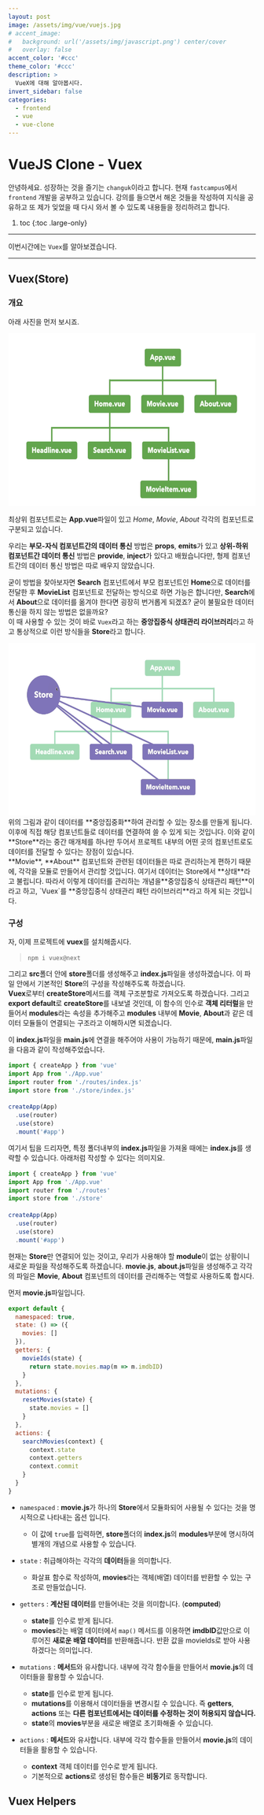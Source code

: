 ```yaml
---
layout: post
image: /assets/img/vue/vuejs.jpg
# accent_image:
#   background: url('/assets/img/javascript.png') center/cover
#   overlay: false
accent_color: '#ccc'
theme_color: '#ccc'
description: >
  VueX에 대해 알아봅시다.
invert_sidebar: false
categories:
  - frontend
  - vue
  - vue-clone
---
```


# VueJS Clone - Vuex

안녕하세요. 성장하는 것을 즐기는 `changuk`이라고 합니다. 현재 `fastcampus`에서 `frontend` 개발을 공부하고 있습니다. 강의를 들으면서 해온 것들을 작성하여 지식을 공유하고 또 제가 잊었을 때 다시 와서 볼 수 있도록 내용들을 정리하려고 합니다.

1. toc
{:toc .large-only}

---

이번시간에는 `Vuex`를 알아보겠습니다.

---

## Vuex(Store) 
### 개요
아래 사진을 먼저 보시죠.

<img src="/assets/img/vue/vuex-introduction.png" width="650" height="350"  >

최상위 컴포넌트로는 **App.vue**파일이 있고 *Home*, *Movie*, *About* 각각의 컴포넌트로 구분되고 있습니다. 

우리는 **부모-자식 컴포넌트간의 데이터 통신** 방법은 **props**, **emits**가 있고 **상위-하위 컴포넌트간 데이터 통신** 방법은 **provide**, **inject**가 있다고 배웠습니다만, 형제 컴포넌트간의 데이터 통신 방법은 따로 배우지 않았습니다. <br>

굳이 방법을 찾아보자면 **Search** 컴포넌트에서 부모 컴포넌트인 **Home**으로 데이터를 전달한 후 **MovieList** 컴포넌트로 전달하는 방식으로 하면 가능은 합니다만, **Search**에서 **About**으로 데이터를 옮겨야 한다면 굉장히 번거롭게 되겠죠? 굳이 불필요한 데이터 통신을 하지 않는 방법은 없을까요? <br>
이 때 사용할 수 있는 것이 바로 `Vuex`라고 하는 **중앙집중식 상태관리 라이브러리**라고 하고 통상적으로 이런 방식들을 **Store**라고 합니다.

<img src="/assets/img/vue/vuex-store.png" width="650" height="350"  >
위의 그림과 같이 데이터를 **중앙집중화**하여 관리할 수 있는 장소를 만들게 됩니다. 이후에 직접 해당 컴포넌트들로 데이터를 연결하여 쓸 수 있게 되는 것입니다. 이와 같이 **Store**라는 중간 매개체를 하나만 두어서 프로젝트 내부의 어떤 곳의 컴포넌트로도 데이터를 전달할 수 있다는 장점이 있습니다. <br>
**Movie**, **About** 컴포넌트와 관련된 데이터들은 따로 관리하는게 편하기 때문에, 각각을 모듈로 만들어서 관리할 것입니다. 여기서 데이터는 Store에서 **상태**라고 불립니다. 따라서 이렇게 데이터를 관리하는 개념을**중앙집중식 상태관리 패턴**이라고 하고, `Vuex`를 **중앙집중식 상태관리 패턴 라이브러리**라고 하게 되는 것입니다.

### 구성
자, 이제 프로젝트에 **vuex**를 설치해줍시다. 

>`npm i vuex@next`

그리고 **src**폴더 안에 **store**폴더를 생성해주고 **index.js**파일을 생성하겠습니다. 이 파일 안에서 기본적인 **Store**의 구성을 작성해주도록 하겠습니다. <br>
**Vuex**로부터 **createStore**메서드를 객체 구조분할로 가져오도록 하겠습니다. 그리고 **export default**로 **createStore**를 내보낼 것인데, 이 함수의 인수로 **객체 리터럴**을 만들어서 **modules**라는 속성을 추가해주고 **modules** 내부에 **Movie**, **About**과 같은 데이터 모듈들이 연결되는 구조라고 이해하시면 되겠습니다.<br>

이 **index.js**파일을 **main.js**에 연결을 해주어야 사용이 가능하기 때문에, **main.js**파일을 다음과 같이 작성해주었습니다.

```js
import { createApp } from 'vue'
import App from './App.vue'
import router from './routes/index.js'
import store from './store/index.js'

createApp(App)
  .use(router)
  .use(store)
  .mount('#app')
```
여기서 팁을 드리자면, 특정 폴더내부의 **index.js**파일을 가져올 때에는 **index.js**를 생략할 수 있습니다. 아래처럼 작성할 수 있다는 의미지요.

```js
import { createApp } from 'vue'
import App from './App.vue'
import router from './routes'
import store from './store'

createApp(App)
  .use(router)
  .use(store)
  .mount('#app')
```
현재는 **Store**만 연결되어 있는 것이고, 우리가 사용해야 할 **module**이 없는 상황이니 새로운 파일을 작성해주도록 하겠습니다. **movie.js**, **about.js**파일을 생성해주고 각각의 파일은 **Movie**, **About** 컴포넌트의 데이터를 관리해주는 역할로 사용하도록 합시다.<br>

먼저 **movie.js**파일입니다.

```js
export default {
  namespaced: true,
  state: () => ({
    movies: []
  }),
  getters: {
    movieIds(state) {
      return state.movies.map(m => m.imdbID)
    }
  },
  mutations: {
    resetMovies(state) {
      state.movies = []
    }
  },
  actions: {
    searchMovies(context) {
      context.state
      context.getters
      context.commit
    }
  }
}
```
- `namespaced` : **movie.js**가 하나의 **Store**에서 모듈화되어 사용될 수 있다는 것을 명시적으로 나타내는 옵션 입니다. 
  - 이 값에 `true`를 입력하면, **store**폴더의 **index.js**의 **modules**부분에 명시하여 별개의 개념으로 사용할 수 있습니다.

- `state` : 취급해야하는 각각의 **데이터**들을 의미합니다. 
  - 화살표 함수로 작성하여, **movies**라는 객체(배열) 데이터를 반환할 수 있는 구조로 만들었습니다.

- `getters` : **계산된 데이터**를 만들어내는 것을 의미합니다. (**computed**) 
  - **state**를 인수로 받게 됩니다.
  - **movies**라는 배열 데이터에서 `map()` 메서드를 이용하면 **imdbID**값만으로 이루어진 **새로운 배열 데이터**를 반환해줍니다. 반환 값을 movieIds로 받아 사용하겠다는 의미입니다.

- `mutations` : **메서드**와 유사합니다. 내부에 각각 함수들을 만들어서 **movie.js**의 데이터들을 활용할 수 있습니다.
  - **state**를 인수로 받게 됩니다.
  - **mutations**를 이용해서 데이터들을 변경시킬 수 있습니다. 즉 **getters**, **actions** 또는 **다른 컴포넌트에서는 데이터를 수정하는 것이 허용되지 않습니다.**
  - **state**의 **movies**부분을 새로운 배열로 초기화해줄 수 있습니다.

- `actions` : **메서드**와 유사합니다. 내부에 각각 함수들을 만들어서 **movie.js**의 데이터들을 활용할 수 있습니다. 
  - **context** 객체 데이터를 인수로 받게 됩니다.
  - 기본적으로 **actions**로 생성된 함수들은 **비동기**로 동작합니다.



## Vuex Helpers